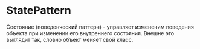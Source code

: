 # StatePattern

Состояние (поведенческий паттерн) - управляет измененим поведения объекта при изменении его внутреннего состояния. Внешне это выглядит так, словно объект меняет свой класс.
